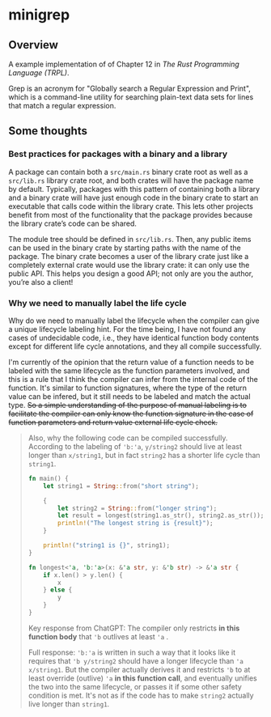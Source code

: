 # minigrep

## Overview

A example implementation of of Chapter 12 in *The Rust Programming Language (TRPL)*.

Grep is an acronym for "Globally search a Regular Expression and Print", which is a command-line utility for searching plain-text data sets for lines that match a regular expression.

## Some thoughts

### Best practices for packages with a binary and a library

A package can contain both a `src/main.rs` binary crate root as well as a `src/lib.rs` library crate root, and both crates will have the package name by default. Typically, packages with this pattern of containing both a library and a binary crate will have just enough code in the binary crate to start an executable that calls code within the library crate. This lets other projects benefit from most of the functionality that the package provides because the library crate’s code can be shared.

The module tree should be defined in `src/lib.rs`. Then, any public items can be used in the binary crate by starting paths with the name of the package. The binary crate becomes a user of the library crate just like a completely external crate would use the library crate: it can only use the public API. This helps you design a good API; not only are you the author, you’re also a client!

### Why we need to manually label the life cycle

Why do we need to manually label the lifecycle when the compiler can give a unique lifecycle labeling hint. For the time being, I have not found any cases of undecidable code, i.e., they have identical function body contents except for different life cycle annotations, and they all compile successfully.

I'm currently of the opinion that the return value of a function needs to be labeled with the same lifecycle as the function parameters involved, and this is a rule that I think the compiler can infer from the internal code of the function. It's similar to function signatures, where the type of the return value can be infered, but it still needs to be labeled and match the actual type. ~~So a simple understanding of the purpose of manual labeling is to facilitate the compiler can only know the function signature in the case of function parameters and return value external life cycle check.~~

>   Also, why the following code can be compiled successfully. According to the labeling of `'b:'a`, `y/string2` should live at least longer than `x/string1`, but in fact `string2` has a shorter life cycle than `string1`.
>
>   ```rust
>   fn main() {
>       let string1 = String::from("short string");
>   
>       {
>           let string2 = String::from("longer string");
>           let result = longest(string1.as_str(), string2.as_str());
>           println!("The longest string is {result}");
>       }
>   
>       println!("string1 is {}", string1);
>   }
>   
>   fn longest<'a, 'b:'a>(x: &'a str, y: &'b str) -> &'a str {
>       if x.len() > y.len() {
>           x
>       } else {
>           y
>       }
>   }
>   ```
>
>   Key response from ChatGPT: The compiler only restricts **in this function body** that `'b` outlives at least `'a` .
>
>   Full response: `'b:'a` is written in such a way that it looks like it requires that `'b y/string2` should have a longer lifecycle than `'a x/string1`. But the compiler actually derives it and restricts `'b` to at least override (outlive) `'a` **in this function call**, and eventually unifies the two into the same lifecycle, or passes it if some other safety condition is met. It's not as if the code has to make `string2` actually live longer than `string1`.